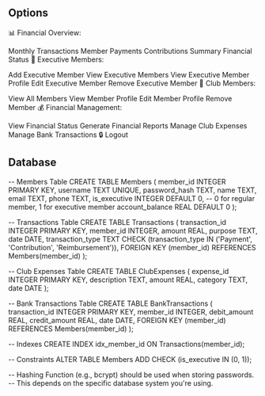 Options
-----------------------------------------------------------------------------------------------------------------------------------------
📊 Financial Overview:

Monthly Transactions
Member Payments
Contributions Summary
Financial Status
👤 Executive Members:

Add Executive Member
View Executive Members
View Executive Member Profile
Edit Executive Member
Remove Executive Member
👥 Club Members:

View All Members
View Member Profile
Edit Member Profile
Remove Member
💰 Financial Management:

View Financial Status
Generate Financial Reports
Manage Club Expenses
Manage Bank Transactions
🔒 Logout


Database
-----------------------------------------------------------------------------------------------------------------------------------------
-- Members Table
CREATE TABLE Members (
    member_id INTEGER PRIMARY KEY,
    username TEXT UNIQUE,
    password_hash TEXT,
    name TEXT,
    email TEXT,
    phone TEXT,
    is_executive INTEGER DEFAULT 0, -- 0 for regular member, 1 for executive member
    account_balance REAL DEFAULT 0
);

-- Transactions Table
CREATE TABLE Transactions (
    transaction_id INTEGER PRIMARY KEY,
    member_id INTEGER,
    amount REAL,
    purpose TEXT,
    date DATE,
    transaction_type TEXT CHECK (transaction_type IN ('Payment', 'Contribution', 'Reimbursement')),
    FOREIGN KEY (member_id) REFERENCES Members(member_id)
);

-- Club Expenses Table
CREATE TABLE ClubExpenses (
    expense_id INTEGER PRIMARY KEY,
    description TEXT,
    amount REAL,
    category TEXT,
    date DATE
);

-- Bank Transactions Table
CREATE TABLE BankTransactions (
    transaction_id INTEGER PRIMARY KEY,
    member_id INTEGER,
    debit_amount REAL,
    credit_amount REAL,
    date DATE,
    FOREIGN KEY (member_id) REFERENCES Members(member_id)
);

-- Indexes
CREATE INDEX idx_member_id ON Transactions(member_id);

-- Constraints
ALTER TABLE Members
ADD CHECK (is_executive IN (0, 1));

-- Hashing Function (e.g., bcrypt) should be used when storing passwords.
-- This depends on the specific database system you're using.

